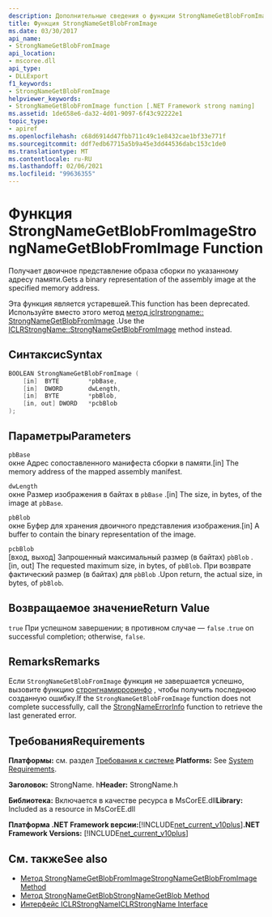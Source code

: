 ```yaml
---
description: Дополнительные сведения о функции StrongNameGetBlobFromImage
title: Функция StrongNameGetBlobFromImage
ms.date: 03/30/2017
api_name:
- StrongNameGetBlobFromImage
api_location:
- mscoree.dll
api_type:
- DLLExport
f1_keywords:
- StrongNameGetBlobFromImage
helpviewer_keywords:
- StrongNameGetBlobFromImage function [.NET Framework strong naming]
ms.assetid: 1de658e6-da32-4d01-9097-6f43c92222e1
topic_type:
- apiref
ms.openlocfilehash: c68d6914d47fbb711c49c1e8432cae1bf33e771f
ms.sourcegitcommit: ddf7edb67715a5b9a45e3dd44536dabc153c1de0
ms.translationtype: MT
ms.contentlocale: ru-RU
ms.lasthandoff: 02/06/2021
ms.locfileid: "99636355"
---
```

# <a name="strongnamegetblobfromimage-function"></a><span data-ttu-id="17a48-103">Функция StrongNameGetBlobFromImage</span><span class="sxs-lookup"><span data-stu-id="17a48-103">StrongNameGetBlobFromImage Function</span></span>

<span data-ttu-id="17a48-104">Получает двоичное представление образа сборки по указанному адресу памяти.</span><span class="sxs-lookup"><span data-stu-id="17a48-104">Gets a binary representation of the assembly image at the specified memory address.</span></span>  
  
 <span data-ttu-id="17a48-105">Эта функция является устаревшей.</span><span class="sxs-lookup"><span data-stu-id="17a48-105">This function has been deprecated.</span></span> <span data-ttu-id="17a48-106">Используйте вместо этого метод [метод iclrstrongname:: StrongNameGetBlobFromImage](../hosting/iclrstrongname-strongnamegetblobfromimage-method.md) .</span><span class="sxs-lookup"><span data-stu-id="17a48-106">Use the [ICLRStrongName::StrongNameGetBlobFromImage](../hosting/iclrstrongname-strongnamegetblobfromimage-method.md) method instead.</span></span>  
  
## <a name="syntax"></a><span data-ttu-id="17a48-107">Синтаксис</span><span class="sxs-lookup"><span data-stu-id="17a48-107">Syntax</span></span>  
  
```cpp  
BOOLEAN StrongNameGetBlobFromImage (  
    [in]  BYTE        *pbBase,  
    [in]  DWORD       dwLength,  
    [in]  BYTE        *pbBlob,  
    [in, out] DWORD   *pcbBlob  
);  
```  
  
## <a name="parameters"></a><span data-ttu-id="17a48-108">Параметры</span><span class="sxs-lookup"><span data-stu-id="17a48-108">Parameters</span></span>  

 `pbBase`  
 <span data-ttu-id="17a48-109">окне Адрес сопоставленного манифеста сборки в памяти.</span><span class="sxs-lookup"><span data-stu-id="17a48-109">[in] The memory address of the mapped assembly manifest.</span></span>  
  
 `dwLength`  
 <span data-ttu-id="17a48-110">окне Размер изображения в байтах в `pbBase` .</span><span class="sxs-lookup"><span data-stu-id="17a48-110">[in] The size, in bytes, of the image at `pbBase`.</span></span>  
  
 `pbBlob`  
 <span data-ttu-id="17a48-111">окне Буфер для хранения двоичного представления изображения.</span><span class="sxs-lookup"><span data-stu-id="17a48-111">[in] A buffer to contain the binary representation of the image.</span></span>  
  
 `pcbBlob`  
 <span data-ttu-id="17a48-112">[вход, выход] Запрошенный максимальный размер (в байтах) `pbBlob` .</span><span class="sxs-lookup"><span data-stu-id="17a48-112">[in, out] The requested maximum size, in bytes, of `pbBlob`.</span></span> <span data-ttu-id="17a48-113">При возврате фактический размер (в байтах) для `pbBlob` .</span><span class="sxs-lookup"><span data-stu-id="17a48-113">Upon return, the actual size, in bytes, of `pbBlob`.</span></span>  
  
## <a name="return-value"></a><span data-ttu-id="17a48-114">Возвращаемое значение</span><span class="sxs-lookup"><span data-stu-id="17a48-114">Return Value</span></span>  

 <span data-ttu-id="17a48-115">`true` При успешном завершении; в противном случае — `false` .</span><span class="sxs-lookup"><span data-stu-id="17a48-115">`true` on successful completion; otherwise, `false`.</span></span>  
  
## <a name="remarks"></a><span data-ttu-id="17a48-116">Remarks</span><span class="sxs-lookup"><span data-stu-id="17a48-116">Remarks</span></span>  

 <span data-ttu-id="17a48-117">Если `StrongNameGetBlobFromImage` функция не завершается успешно, вызовите функцию [стронгнамирроринфо](strongnameerrorinfo-function.md) , чтобы получить последнюю созданную ошибку.</span><span class="sxs-lookup"><span data-stu-id="17a48-117">If the `StrongNameGetBlobFromImage` function does not complete successfully, call the [StrongNameErrorInfo](strongnameerrorinfo-function.md) function to retrieve the last generated error.</span></span>  
  
## <a name="requirements"></a><span data-ttu-id="17a48-118">Требования</span><span class="sxs-lookup"><span data-stu-id="17a48-118">Requirements</span></span>  

 <span data-ttu-id="17a48-119">**Платформы:** см. раздел [Требования к системе](../../get-started/system-requirements.md).</span><span class="sxs-lookup"><span data-stu-id="17a48-119">**Platforms:** See [System Requirements](../../get-started/system-requirements.md).</span></span>  
  
 <span data-ttu-id="17a48-120">**Заголовок:** StrongName. h</span><span class="sxs-lookup"><span data-stu-id="17a48-120">**Header:** StrongName.h</span></span>  
  
 <span data-ttu-id="17a48-121">**Библиотека:** Включается в качестве ресурса в MsCorEE.dll</span><span class="sxs-lookup"><span data-stu-id="17a48-121">**Library:** Included as a resource in MsCorEE.dll</span></span>  
  
 <span data-ttu-id="17a48-122">**Платформа .NET Framework версии:**[!INCLUDE[net_current_v10plus](../../../../includes/net-current-v10plus-md.md)]</span><span class="sxs-lookup"><span data-stu-id="17a48-122">**.NET Framework Versions:** [!INCLUDE[net_current_v10plus](../../../../includes/net-current-v10plus-md.md)]</span></span>  
  
## <a name="see-also"></a><span data-ttu-id="17a48-123">См. также</span><span class="sxs-lookup"><span data-stu-id="17a48-123">See also</span></span>

- [<span data-ttu-id="17a48-124">Метод StrongNameGetBlobFromImage</span><span class="sxs-lookup"><span data-stu-id="17a48-124">StrongNameGetBlobFromImage Method</span></span>](../hosting/iclrstrongname-strongnamegetblobfromimage-method.md)
- [<span data-ttu-id="17a48-125">Метод StrongNameGetBlob</span><span class="sxs-lookup"><span data-stu-id="17a48-125">StrongNameGetBlob Method</span></span>](../hosting/iclrstrongname-strongnamegetblob-method.md)
- [<span data-ttu-id="17a48-126">Интерфейс ICLRStrongName</span><span class="sxs-lookup"><span data-stu-id="17a48-126">ICLRStrongName Interface</span></span>](../hosting/iclrstrongname-interface.md)
